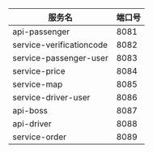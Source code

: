 

| 服务名                      | 端口号   |
|--------------------------|-------|
| api-passenger            | 8081  |
| service-verificationcode | 8082  |
| service-passenger-user   | 8083  |
| service-price            | 8084  |
| service-map              | 8085  |
| service-driver-user      | 8086  |
| api-boss                 | 8087  |
| api-driver               | 8088  |
| service-order            | 8089  |
